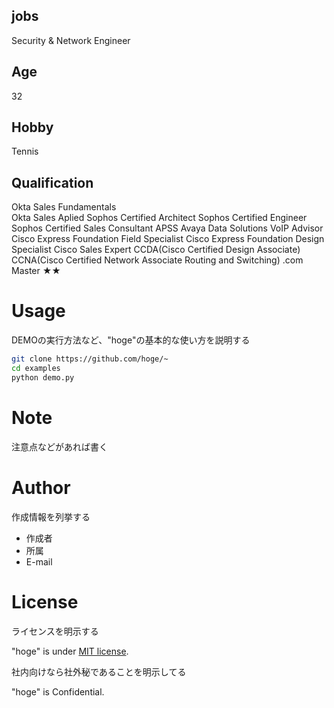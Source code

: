 ## jobs

Security & Network Engineer

## Age

32

## Hobby

Tennis

## Qualification

Okta Sales Fundamentals  
Okta Sales Aplied
Sophos Certified Architect
Sophos Certified Engineer
Sophos Certified Sales Consultant
APSS Avaya Data Solutions
VoIP Advisor
Cisco Express Foundation Field Specialist
Cisco Express Foundation Design Specialist
Cisco Sales Expert
CCDA(Cisco Certified Design Associate)
CCNA(Cisco Certified Network Associate Routing and Switching)
.com Master ★★

# Usage

DEMOの実行方法など、"hoge"の基本的な使い方を説明する

```bash
git clone https://github.com/hoge/~
cd examples
python demo.py
```

# Note

注意点などがあれば書く

# Author

作成情報を列挙する

* 作成者
* 所属
* E-mail

# License
ライセンスを明示する

"hoge" is under [MIT license](https://en.wikipedia.org/wiki/MIT_License).

社内向けなら社外秘であることを明示してる

"hoge" is Confidential.
